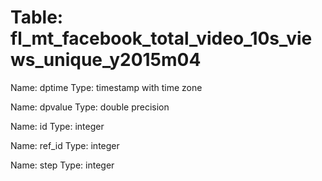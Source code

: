Table: fl_mt_facebook_total_video_10s_views_unique_y2015m04
===========================================================

Name: dptime
Type: timestamp with time zone

Name: dpvalue
Type: double precision

Name: id
Type: integer

Name: ref_id
Type: integer

Name: step
Type: integer

